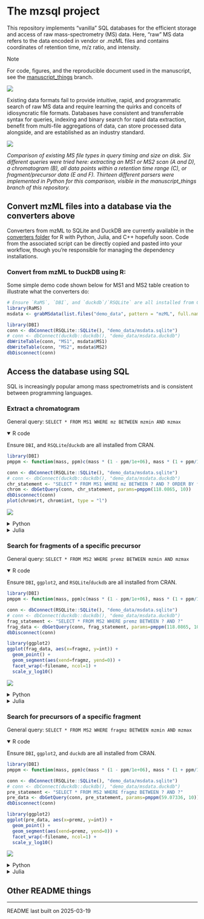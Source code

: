 # The mzsql project


This repository implements “vanilla” SQL databases for the efficient
storage and access of raw mass-spectrometry (MS) data. Here, “raw” MS
data refers to the data encoded in vendor or .mzML files and contains
coordinates of retention time, m/z ratio, and intensity.

> [!NOTE]  
> For code, figures, and the reproducible document used in the manuscript, see the [manuscript_things](https://github.com/wkumler/mzsql/tree/manuscript_things) branch.

![](README_files/figure-manual-manuscript/db_fig.png)

Existing data formats fail to provide intuitive, rapid, and programmatic
search of raw MS data and require learning the quirks and conceits of
idiosyncratic file formats. Databases have consistent and transferrable
syntax for queries, indexing and binary search for rapid data
extraction, benefit from multi-file aggregations of data, can store
processed data alongside, and are established as an industry standard.

![](README_files/figure-manual-manuscript/singlefile_fig.png)

*Comparison of existing MS file types in query timing and size on disk.
Six different queries were tried here: extracting an MS1 or MS2 scan (A
and D), a chromatogram (B), all data points within a retention time
range (C), or fragment/precursor data (E and F). Thirteen different
parsers were implemented in Python for this comparison, visible in the
manuscript_things branch of this repository.*

## Convert mzML files into a database via the converters above

Converters from mzML to SQLite and DuckDB are currently available in the
[converters folder](converters) for R with Python, Julia, and C++
hopefully soon. Code from the associated script can be directly copied
and pasted into your workflow, though you’re responsible for managing
the dependency installations.

### Convert from mzML to DuckDB using R:

Some simple demo code shown below for MS1 and MS2 table creation to
illustrate what the converters do:

``` r
# Ensure `RaMS`, `DBI`, and `duckdb`/`RSQLite` are all installed from CRAN.
library(RaMS)
msdata <- grabMSdata(list.files("demo_data", pattern = "mzML", full.names = TRUE))

library(DBI)
conn <- dbConnect(RSQLite::SQLite(), "demo_data/msdata.sqlite")
# conn <- dbConnect(duckdb::duckdb(), "demo_data/msdata.duckdb")
dbWriteTable(conn, "MS1", msdata$MS1)
dbWriteTable(conn, "MS2", msdata$MS2)
dbDisconnect(conn)
```

## Access the database using SQL

SQL is increasingly popular among mass spectrometrists and is consistent
between programming languages.

### Extract a chromatogram

General query: `SELECT * FROM MS1 WHERE mz BETWEEN mzmin AND mzmax`

<details open>
<summary>
R code
</summary>

Ensure `DBI`, and `RSQLite`/`duckdb` are all installed from CRAN.

``` r
library(DBI)
pmppm <- function(mass, ppm)c(mass * (1 - ppm/1e+06), mass * (1 + ppm/1e+06))

conn <- dbConnect(RSQLite::SQLite(), "demo_data/msdata.sqlite")
# conn <- dbConnect(duckdb::duckdb(), "demo_data/msdata.duckdb")
chr_statement <- "SELECT * FROM MS1 WHERE mz BETWEEN ? AND ? ORDER BY filename, rt"
chrom <- dbGetQuery(conn, chr_statement, params=pmppm(118.0865, 10))
dbDisconnect(conn)
plot(chrom$rt, chrom$int, type = "l")
```

![](README_files/figure-commonmark/rchrom-1.png)

</details>
<details>
<summary>
Python
</summary>

Make sure the duckdb/sqlite and matplotlib packages are installed.

``` python
import duckdb
def pmppm(mz, ppm):
  return(mz*(1-ppm/1000000), mz*(1+ppm/1000000))

conn = duckdb.connect("demo_data/msdata.duckdb")
chr_statement = "SELECT * FROM MS1 WHERE mz BETWEEN ? AND ?"
chrom = conn.execute(chr_statement, pmppm(118.0865, 10)).fetchdf()
conn.close()

import matplotlib.pyplot as plt
plt.plot(chrom["rt"], chrom["int"])
plt.show()
```

![](README_files/figure-commonmark/pychrom-1.png)

</details>
<details>
<summary>
Julia
</summary>

Make sure the SQLite/DuckDB, DataFrames, DBInterface, and Plots packages
are installed.

``` julia
using DuckDB, DataFrames, Plots;
pmppm(mass, ppm) = [mass * (1 - ppm / 1e6), mass * (1 + ppm / 1e6)];

conn = DBInterface.connect(DuckDB.DB, "demo_data/msdata.duckdb");
chr_statement = "SELECT * FROM MS1 WHERE mz BETWEEN ? AND ?";
chrom = DataFrame(DBInterface.execute(conn, chr_statement, pmppm(118.0865, 10)));
DBInterface.close!(conn)

plot(chrom.rt, chrom.int, lw=2)
```

![](README_files/figure-commonmark/jchrom-J1.png)

</details>

### Search for fragments of a specific precursor

General query: `SELECT * FROM MS2 WHERE premz BETWEEN mzmin AND mzmax`

<details open>
<summary>
R code
</summary>

Ensure `DBI`, `ggplot2`, and `RSQLite`/`duckdb` are all installed from
CRAN.

``` r
library(DBI)
pmppm <- function(mass, ppm)c(mass * (1 - ppm/1e+06), mass * (1 + ppm/1e+06))

conn <- dbConnect(RSQLite::SQLite(), "demo_data/msdata.sqlite")
# conn <- dbConnect(duckdb::duckdb(), "demo_data/msdata.duckdb")
frag_statement <- "SELECT * FROM MS2 WHERE premz BETWEEN ? AND ?"
frag_data <- dbGetQuery(conn, frag_statement, params=pmppm(118.0865, 10))
dbDisconnect(conn)

library(ggplot2)
ggplot(frag_data, aes(x=fragmz, y=int)) +
  geom_point() +
  geom_segment(aes(xend=fragmz, yend=0)) +
  facet_wrap(~filename, ncol=1) +
  scale_y_log10()
```

![](README_files/figure-commonmark/rpre-4.png)

</details>
<details>
<summary>
Python
</summary>

Make sure the duckdb and matplotlib packages are installed.

``` python
import duckdb
import matplotlib.pyplot as plt
def pmppm(mz, ppm):
  return(mz*(1-ppm/1000000), mz*(1+ppm/1000000))

conn = duckdb.connect("demo_data/msdata.duckdb")
frag_statement = "SELECT * FROM MS2 WHERE premz BETWEEN ? AND ?"
frag_data = conn.execute(frag_statement, pmppm(118.0865, 10)).fetchdf()
fig, axes = plt.subplots(3, 1, sharex=True)
for ax, filename in zip(axes, frag_data["filename"].unique()):
    subset = frag_data[frag_data["filename"] == filename]
    ax.vlines(subset["fragmz"], 0, subset["int"], color='k', zorder=1, linewidths=0.5)
    ax.scatter(subset["fragmz"], subset["int"], color='k', zorder=2, s=10)
    ax.set_yscale("log")
    ax.set_title(filename)
conn.close()

plt.tight_layout()
plt.show()
```

![](README_files/figure-commonmark/pypre-1.png)

</details>
<details>
<summary>
Julia
</summary>

Make sure the SQLite/DuckDB, DataFrames, DBInterface, and StatsPlots
packages are installed.

``` julia
using DuckDB, DataFrames, StatsPlots;
pmppm(mass, ppm) = [mass * (1 - ppm / 1e6), mass * (1 + ppm / 1e6)];

conn = DBInterface.connect(DuckDB.DB, "demo_data/msdata.duckdb");
frag_statement = "SELECT * FROM MS2 WHERE premz BETWEEN ? AND ?";
frag_data = DataFrame(DBInterface.execute(conn, frag_statement, pmppm(118.0865, 10)));
DBInterface.close!(conn)

@df frag_data scatter(:fragmz, :int, markersize=3, group=:filename, yscale=:log10)
```

![](README_files/figure-commonmark/jpre-J1.png)

``` julia
# @df frag_data plot!([:fragmz :fragmz]', [zeros(size(frag_data, 1)) frag_data.int]', lw=1, group=:filename)
```

</details>

### Search for precursors of a specific fragment

General query: `SELECT * FROM MS2 WHERE fragmz BETWEEN mzmin AND mzmax`

<details open>
<summary>
R code
</summary>

Ensure `DBI`, `ggplot2`, and `duckdb` are all installed from CRAN.

``` r
library(DBI)
pmppm <- function(mass, ppm)c(mass * (1 - ppm/1e+06), mass * (1 + ppm/1e+06))

conn <- dbConnect(RSQLite::SQLite(), "demo_data/msdata.sqlite")
# conn <- dbConnect(duckdb::duckdb(), "demo_data/msdata.duckdb")
pre_statement <- "SELECT * FROM MS2 WHERE fragmz BETWEEN ? AND ?"
pre_data <- dbGetQuery(conn, pre_statement, params=pmppm(59.07336, 10))
dbDisconnect(conn)

library(ggplot2)
ggplot(pre_data, aes(x=premz, y=int)) +
  geom_point() +
  geom_segment(aes(xend=premz, yend=0)) +
  facet_wrap(~filename, ncol=1) +
  scale_y_log10()
```

![](README_files/figure-commonmark/rfrag-4.png)

</details>
<details>
<summary>
Python
</summary>

Make sure the duckdb and matplotlib packages are installed.

``` python
import duckdb
import matplotlib.pyplot as plt
def pmppm(mz, ppm):
  return(mz*(1-ppm/1000000), mz*(1+ppm/1000000))

conn = duckdb.connect("demo_data/msdata.duckdb")
pre_statement = "SELECT * FROM MS2 WHERE fragmz BETWEEN ? AND ?"
pre_data = conn.execute(pre_statement, pmppm(59.07336, 10)).fetchdf()
fig, axes = plt.subplots(3, 1, sharex=True)
for ax, filename in zip(axes, pre_data["filename"].unique()):
    subset = pre_data[pre_data["filename"] == filename]
    ax.vlines(subset["premz"], 0, subset["int"], color='k', zorder=1, linewidths=0.5)
    ax.scatter(subset["premz"], subset["int"], color='k', zorder=2, s=10)
    ax.set_yscale("log")
    ax.set_title(filename)
conn.close()
plt.tight_layout()
plt.show()
```

![](README_files/figure-commonmark/pyfrag-1.png)

</details>
<details>
<summary>
Julia
</summary>

Make sure the SQLite/DuckDB, DataFrames, DBInterface, and StatsPlots
packages are installed.

``` julia
using DuckDB, DataFrames, StatsPlots;
pmppm(mass, ppm) = [mass * (1 - ppm / 1e6), mass * (1 + ppm / 1e6)];

conn = DBInterface.connect(DuckDB.DB, "demo_data/msdata.duckdb");
pre_statement = "SELECT * FROM MS2 WHERE fragmz BETWEEN ? AND ?";
pre_data = DataFrame(DBInterface.execute(conn, pre_statement, pmppm(59.07336, 10)));
DBInterface.close!(conn)

@df pre_data scatter(:premz, :int, markersize=3, group=:filename, yscale=:log10)
```

![](README_files/figure-commonmark/jfrag-J1.png)

``` julia
# @df pre_data plot!([:premz :premz]', [zeros(size(pre_data, 1)) pre_data.int]', lw=1, group=:filename)
```

</details>

## Other README things

------------------------------------------------------------------------

README last built on 2025-03-19

